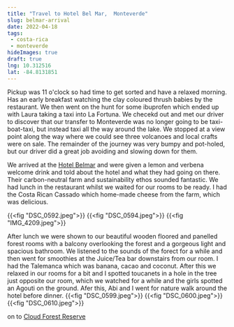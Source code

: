 ```yaml
---
title: "Travel to Hotel Bel Mar,  Monteverde"
slug: belmar-arrival
date: 2022-04-18
tags: 
 - costa-rica
 - monteverde
hideImages: true
draft: true
lng: 10.312516
lat: -84.8131851
---
```


Pickup was 11 o'clock so had time to get sorted and have a relaxed morning.  Has an early breakfast watching the clay coloured thrush babies by the restaurant. We then went on the hunt for some ibuprofen which ended up with Laura taking a taxi into La Fortuna.  We checekd out and met our driver to discover that our transfer to Monteverde was no longer going to be taxi-boat-taxi, but instead taxi all the way around the lake.  We stopped at a view point along the way where we could see three volcanoes and local crafts were on sale. The remainder of the journey was very bumpy and pot-holed, but our driver did a great job avoiding and slowing down for them.
<!--more-->
We arrived at the [Hotel Belmar](http://hotelbelmar.net) and were given a lemon and verbena welcome drink and told about the hotel and what they had going on there. Their carbon-neutral farm and sustainability ethos sounded fantastic.  We had lunch in the restaurant whilst we waited for our rooms to be ready. I had the Costa Rican Cassado which home-made cheese from the farm, which was delicious. 

{{<fig "DSC_0592.jpeg">}}
{{<fig "DSC_0594.jpeg">}}
{{<fig "IMG_4209.jpeg">}}

After lunch we were shown to our beautiful wooden floored and panelled forest rooms with a balcony overlooking the forest and a gorgeous light and spacious bathroom.  We listened to the sounds of the forect for a while and then went for smoothies at the Juice/Tea bar downstairs from our room.  I had the Talemanca which was banana, cacao and coconut. After this we relaxed in our rooms for a bit and I spotted toucanets in a hole in the tree just opposite our room, which we watched for a while and the girls spotted an Agouti on the ground.  Afer this, Abi and I went for nature walk around the hotel before dinner. 
{{<fig "DSC_0599.jpeg">}}
{{<fig "DSC_0600.jpeg">}}
{{<fig "DSC_0610.jpeg">}}

<i class="fa fa-arrow-right"></i> on to <a href="/blog/2022/monteverde-day-two">Cloud Forest Reserve</a>
